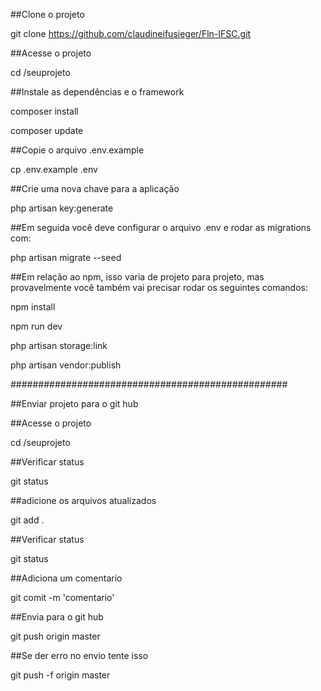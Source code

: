 ##Clone o projeto

git clone https://github.com/claudineifusieger/Fln-IFSC.git

##Acesse o projeto

cd /seuprojeto

##Instale as dependências e o framework

composer install 

composer update

##Copie o arquivo .env.example

cp .env.example .env

##Crie uma nova chave para a aplicação

php artisan key:generate

##Em seguida você deve configurar o arquivo .env e rodar as migrations com:

php artisan migrate --seed

##Em relação ao npm, isso varia de projeto para projeto, mas provavelmente você também vai precisar rodar os seguintes comandos:

npm install

npm run dev

php artisan storage:link

php artisan vendor:publish

##################################################

##Enviar projeto para o git hub

##Acesse o projeto

cd /seuprojeto

##Verificar status

git status

##adicione os arquivos atualizados

git add .

##Verificar status

git status

##Adiciona um comentario

git comit -m 'comentario'

##Envia para o git hub

git push origin master   

##Se der erro no envio tente isso

git push -f origin master